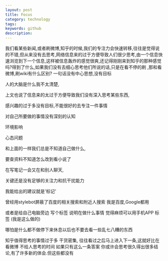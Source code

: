 ```yaml
---
layout: post
title: Focus
category: technology
tags:
keywords: github
description: 
---
```


我们看某些新闻,或者刷微博,知乎的时候,我们的专注力会快速转移,往往是觉得说的不错,但从来没有去思考,网络信息来的过于方便导致人们很少思考,由一个信息快速浏览到下一个信息,这样被信息轰炸的感觉很爽,还记得刚刚来到知乎的那种感觉吗?得到了什么,如果我们没有去细心思考他们所说的话,只是在看不停的刷 ,那和看微博,刷wiki有什么区别? 一句话没有中心思想,没有目标



人的大脑是什么我不太清楚,

上文也说了信息来的太过于方便导致我们没有深入思考某些东西,

感兴趣的过于多没有目标,不能很好的去专注一件事情

对自己所要做的事情没有深刻的认知

环境影响

心态问题



和上面的一样我们总是不知道自己做什么,

要查资料不知道怎么改到看小说了

在写笔记一会又在和别人聊天,

关键还是没有足够的关注力和抗干扰能力



我能给出的建议就是'标记'

曾经用stylebot屏蔽了百度的相关搜索和附近人搜索 我是百度,Google都用 

或者是给自己电脑旁边 写个标签 说明在做什么事情 觉得麻烦可以用手机APP 标签 (我是这么做的)

哪怕是什么都不做停下来休息以后也不要去看一些乱七八糟的东西 





知乎值得思考的事情过于多 干货密集, 往往看过之后马上进入下一条,这就好比在看微博 不给人思考的时间 如果只有这么一条答案 你或许会思考很久得出很多结论,有了许多新的体会.但这些都没有



